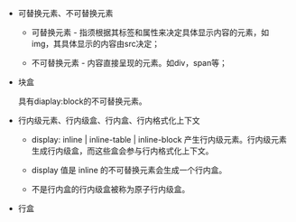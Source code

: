 
* 可替换元素、不可替换元素

	* 可替换元素 - 指须根据其标签和属性来决定具体显示内容的元素，如img，其具体显示的内容由src决定；
	
	* 不可替换元素 - 内容直接呈现的元素。如div，span等；
	
* 块盒

	具有diaplay:block的不可替换元素。
	
* 行内级元素、行内级盒、行内盒、行内格式化上下文

	* display: inline | inline-table | inline-block 产生行内级元素。行内级元素生成行内级盒，而这些盒会参与行内格式化上下文。
	
	* display 值是 inline 的不可替换元素会生成一个行内盒。
	
	* 不是行内盒的行内级盒被称为原子行内级盒。
	
* 行盒